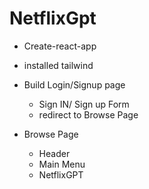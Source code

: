 # NetflixGpt

- Create-react-app 
- installed tailwind

- Build Login/Signup page
    - Sign IN/ Sign up Form
    - redirect to Browse Page

- Browse Page
    - Header
    - Main Menu
    - NetflixGPT